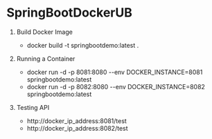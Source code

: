 # SpringBootDockerUB

1. Build Docker Image
   * docker build -t springbootdemo:latest .

2. Running a Container
   * docker run -d -p 8081:8080 --env DOCKER_INSTANCE=8081 springbootdemo:latest
   * docker run -d -p 8082:8080 --env DOCKER_INSTANCE=8082 springbootdemo:latest
3. Testing API
   * http://docker_ip_address:8081/test
   * http://docker_ip_address:8082/test
